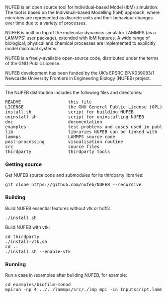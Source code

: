 
NUFEB is an open source tool for Individual-based Model (IbM) simulation. 
The tool is based on the Individual-based Modelling (IbM) approach, 
where microbes are represented as discrete units and their
behaviour changes over time due to a variety of processes. 

NUFEB is built on top of the molecular dynamics simulator
LAMMPS (as a LAMMPS' user package), extended with IbM features. 
A wide range of biological, physical and
chemical processes are implemented to explicitly model microbial systems. 

NUFEB is a freely-available open-source code, distributed under the terms
of the GNU Public License.

NUFEB development has been funded by the UK’s EPSRC EP/K039083/1 
Newcastle University Frontiers in Engineering Biology (NUFEB) project.

---------------------------------------------------------------------------

The NUFEB distribution includes the following files and directories:
<pre>
README                  this file 
LICENSE                 the GNU General Public License (GPL)
install.sh              script for building NUFEB 
uninstall.sh            script for uninstalling NUFEB 
doc                     documentation 
examples                test problems and cases used in publications 
lib                     libraries NUFEB can be linked with 
lammps                  LAMMPS source code
post-processing         visualisation routine 
src                     source files 
thirdparty              thirdparty tools
</pre>

### Getting source
Get NUFEB source code and submodules for its thirdparty libraries:
<pre>
git clone https://github.com/nufeb/NUFEB --recursive
</pre>

### Building
Build NUFEB essential features without vtk or hdf5:
<pre>
./install.sh
</pre>
Build NUFEB with vtk:
<pre>
cd thirdparty
./install-vtk.sh
cd ..
./install.sh --enable-vtk
</pre>

### Running
Run a case in /examples after building NUFEB, for example:
<pre>
cd examples/biofilm-monod
mpirun -np 4 ../../lammps/src/./lmp_mpi -in Inputscript.lammps
</pre>



